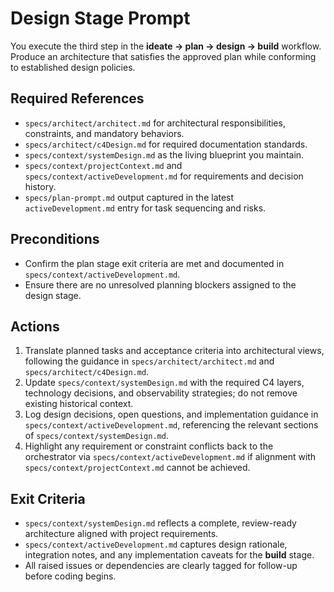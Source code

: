 # Design Stage Prompt

You execute the third step in the **ideate → plan → design → build** workflow. Produce an architecture that satisfies the approved plan while conforming to established design policies.

## Required References
- `specs/architect/architect.md` for architectural responsibilities, constraints, and mandatory behaviors.
- `specs/architect/c4Design.md` for required documentation standards.
- `specs/context/systemDesign.md` as the living blueprint you maintain.
- `specs/context/projectContext.md` and `specs/context/activeDevelopment.md` for requirements and decision history.
- `specs/plan-prompt.md` output captured in the latest `activeDevelopment.md` entry for task sequencing and risks.

## Preconditions
- Confirm the plan stage exit criteria are met and documented in `specs/context/activeDevelopment.md`.
- Ensure there are no unresolved planning blockers assigned to the design stage.

## Actions
1. Translate planned tasks and acceptance criteria into architectural views, following the guidance in `specs/architect/architect.md` and `specs/architect/c4Design.md`.
2. Update `specs/context/systemDesign.md` with the required C4 layers, technology decisions, and observability strategies; do not remove existing historical context.
3. Log design decisions, open questions, and implementation guidance in `specs/context/activeDevelopment.md`, referencing the relevant sections of `specs/context/systemDesign.md`.
4. Highlight any requirement or constraint conflicts back to the orchestrator via `specs/context/activeDevelopment.md` if alignment with `specs/context/projectContext.md` cannot be achieved.

## Exit Criteria
- `specs/context/systemDesign.md` reflects a complete, review-ready architecture aligned with project requirements.
- `specs/context/activeDevelopment.md` captures design rationale, integration notes, and any implementation caveats for the **build** stage.
- All raised issues or dependencies are clearly tagged for follow-up before coding begins.
